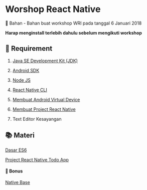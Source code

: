 # Worshop React Native
:microscope: Bahan - Bahan buat workshop WRI pada tanggal 6 Januari 2018

**Harap menginstall terlebih dahulu sebelum mengikuti workshop**

## :pill: Requirement

1. [Java SE Development Kit (JDK)](https://github.com/wrideveloper/workshop-react-native/blob/master/module/instalasi-jdk.md)

2. [Android SDK](https://github.com/wrideveloper/workshop-react-native/blob/master/module/instalasi-android-sdk.md)

3. [Node JS](https://github.com/wrideveloper/workshop-react-native/blob/master/module/instalasi-node-js.md)

4. [React Native CLI](https://github.com/wrideveloper/workshop-react-native/blob/master/module/instalasi-react-native-cli.md)

5. [Membuat Android Virtual Device](https://github.com/wrideveloper/workshop-react-native/blob/master/module/instalasi-avd.md)

6. [Membuat Project React Native](https://github.com/wrideveloper/workshop-react-native/blob/master/module/instalasi-project-react-native.md)

7. Text Editor Kesayangan

## :books: Materi 
[Dasar ES6](https://github.com/wrideveloper/workshop-react-native/blob/master/module/dasar-es6.md)

[Project React Native Todo App](https://github.com/mnindra/TodoApp)

#### :school_satchel: Bonus
[Native Base](https://nativebase.io)